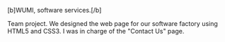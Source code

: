 [b]WUMI, software services.[/b]

Team project. We designed the web page for our software factory using HTML5 and CSS3.
I was in charge of the "Contact Us" page.
